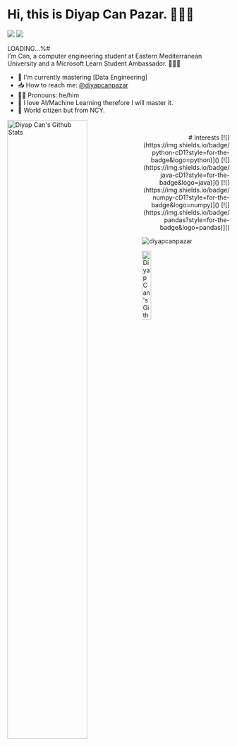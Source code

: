 # Hi, this is Diyap Can Pazar. 🙋🏻‍♂️

[![](https://img.shields.io/badge/linkedin-%230077B5.svg?&style=for-the-badge&logo=linkedin&logoColor=white)](https://www.linkedin.com/in/diyapcanpazar/)
[![](https://img.shields.io/badge/twitter-%231DA1F2.svg?&style=for-the-badge&logo=twitter&logoColor=white)](https://www.twitter.com/PazarDiyapCan)

LOADING...%#
<br>
I'm Can, a computer engineering student at Eastern Mediterranean University and a Microsoft Learn Student Ambassador. 👨🏻‍🔬

- 🐍 I'm currently mastering [Data Engineering]
- 📥 How to reach me: [@diyapcanpazar](https://www.linkedin.com/in/diyapcanpazar/)
- 🧔🏻 Pronouns: he/him
- 🤖 I love AI/Machine Learning therefore I will master it.
- 👾 World citizen but from NCY.
<img align="left" src="https://github-readme-stats.vercel.app/api?username=diyapcanpazar&show_icons=true&title_color=fff&icon_color=79ff97&text_color=efefef&bg_color=24292e" alt="Diyap Can's Github Stats" width="60%">
 
<br>

<p align="right"># Interests
[![](https://img.shields.io/badge/python-cD1?style=for-the-badge&logo=python)]()
[![](https://img.shields.io/badge/java-cD1?style=for-the-badge&logo=java)]()
[![](https://img.shields.io/badge/numpy-cD1?style=for-the-badge&logo=numpy)]()
[![](https://img.shields.io/badge/pandas?style=for-the-badge&logo=pandas)]()
<p align="left"> <img src="https://komarev.com/ghpvc/?username=diyapcanpazar" alt="diyapcanpazar" /> </p></p>

<img align="left" src="https://github-readme-stats.vercel.app/api/top-langs/?username=diyapcanpazar&langs_count=5&theme=tokyonight" alt="Diyap Can's Github Language Stats" width="20%">

